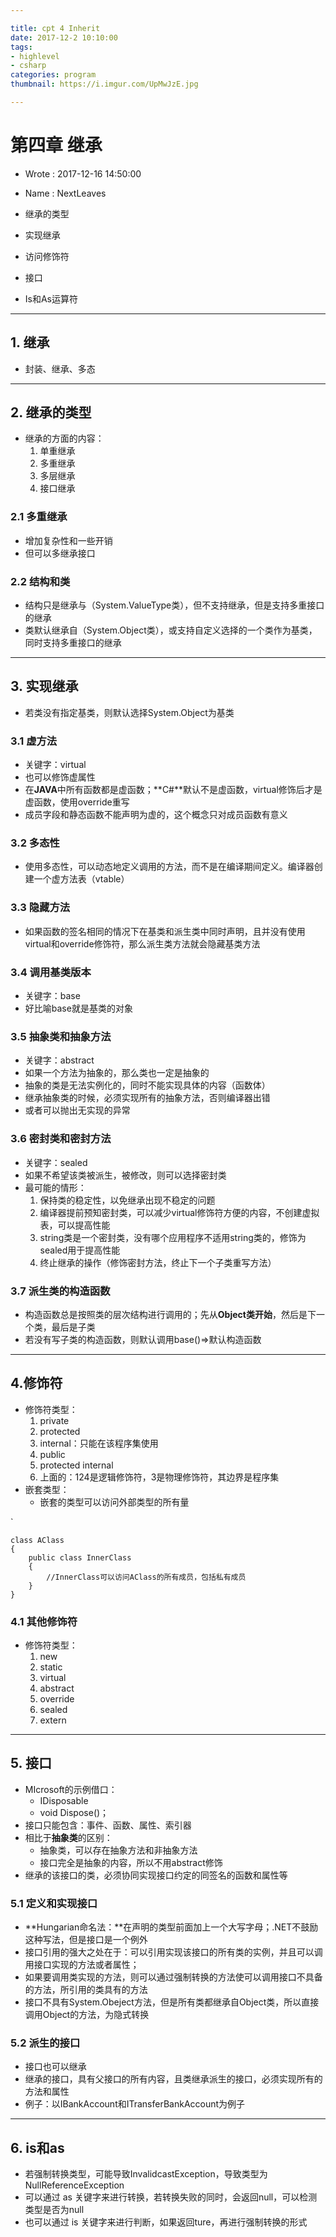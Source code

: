 ```yaml
---

title: cpt 4 Inherit
date: 2017-12-2 10:10:00
tags:
- highlevel
- csharp
categories: program
thumbnail: https://i.imgur.com/UpMwJzE.jpg

---
```


# 第四章 继承 #

* Wrote : 2017-12-16 14:50:00
* Name  : NextLeaves

* 继承的类型
* 实现继承
* 访问修饰符
* 接口
* Is和As运算符

---

## 1. 继承 ##

* 封装、继承、多态

---
## 2. 继承的类型 ##

* 继承的方面的内容：
	1. 单重继承
	2. 多重继承
	3. 多层继承
	4. 接口继承

### 2.1 多重继承 ###

* 增加复杂性和一些开销
* 但可以多继承接口

### 2.2 结构和类 ###

* 结构只是继承与（System.ValueType类），但不支持继承，但是支持多重接口的继承
* 类默认继承自（System.Object类），或支持自定义选择的一个类作为基类，同时支持多重接口的继承

---
## 3. 实现继承 ##

* 若类没有指定基类，则默认选择System.Object为基类

### 3.1 虚方法 ###

* 关键字：virtual
* 也可以修饰虚属性
* 在**JAVA**中所有函数都是虚函数；**C#**默认不是虚函数，virtual修饰后才是虚函数，使用override重写
* 成员字段和静态函数不能声明为虚的，这个概念只对成员函数有意义

### 3.2 多态性 ###

* 使用多态性，可以动态地定义调用的方法，而不是在编译期间定义。编译器创建一个虚方法表（vtable）

### 3.3 隐藏方法 ###

* 如果函数的签名相同的情况下在基类和派生类中同时声明，且并没有使用virtual和override修饰符，那么派生类方法就会隐藏基类方法

### 3.4 调用基类版本 ###

* 关键字：base
* 好比喻base就是基类的对象

### 3.5 抽象类和抽象方法 ###

* 关键字：abstract
* 如果一个方法为抽象的，那么类也一定是抽象的
* 抽象的类是无法实例化的，同时不能实现具体的内容（函数体）
* 继承抽象类的时候，必须实现所有的抽象方法，否则编译器出错
* 或者可以抛出无实现的异常

### 3.6 密封类和密封方法 ###

* 关键字：sealed
* 如果不希望该类被派生，被修改，则可以选择密封类
* 最可能的情形：
	1. 保持类的稳定性，以免继承出现不稳定的问题
	2. 编译器提前预知密封类，可以减少virtual修饰符方便的内容，不创建虚拟表，可以提高性能
	3. string类是一个密封类，没有哪个应用程序不适用string类的，修饰为sealed用于提高性能
	4. 终止继承的操作（修饰密封方法，终止下一个子类重写方法）

### 3.7 派生类的构造函数 ###

* 构造函数总是按照类的层次结构进行调用的；先从**Object类开始**，然后是下一个类，最后是子类
* 若没有写子类的构造函数，则默认调用base()=>默认构造函数

---
## 4.修饰符 ##

* 修饰符类型：
	1. private
	2. protected
	3. internal：只能在该程序集使用
	4. public
	5. protected internal
	6. 上面的：124是逻辑修饰符，3是物理修饰符，其边界是程序集
* 嵌套类型：
	* 嵌套的类型可以访问外部类型的所有量

`

	class AClass
	{
		public class InnerClass
		{
			//InnerClass可以访问AClass的所有成员，包括私有成员
		}
	}

### 4.1 其他修饰符 ###

* 修饰符类型：
	1. new
	2. static
	3. virtual
	4. abstract
	5. override
	6. sealed
	7. extern

---
## 5. 接口 ##

* MIcrosoft的示例借口：
	* IDisposable
	* void Dispose()；
* 接口只能包含：事件、函数、属性、索引器
* 相比于**抽象类**的区别：
	* 抽象类，可以存在抽象方法和非抽象方法
	* 接口完全是抽象的内容，所以不用abstract修饰
* 继承的该接口的类，必须协同实现接口约定的同签名的函数和属性等

### 5.1 定义和实现接口 ###

* **Hungarian命名法：**在声明的类型前面加上一个大写字母；.NET不鼓励这种写法，但是接口是一个例外
* 接口引用的强大之处在于：可以引用实现该接口的所有类的实例，并且可以调用接口实现的方法或者属性；
* 如果要调用类实现的方法，则可以通过强制转换的方法使可以调用接口不具备的方法，所引用的类具有的方法
* 接口不具有System.Obeject方法，但是所有类都继承自Object类，所以直接调用Object的方法，为隐式转换

### 5.2 派生的接口 ###

* 接口也可以继承
* 继承的接口，具有父接口的所有内容，且类继承派生的接口，必须实现所有的方法和属性
* 例子：以IBankAccount和ITransferBankAccount为例子

---
## 6. is和as ##

* 若强制转换类型，可能导致InvalidcastException，导致类型为NullReferenceException
* 可以通过 as 关键字来进行转换，若转换失败的同时，会返回null，可以检测类型是否为null
* 也可以通过 is 关键字来进行判断，如果返回ture，再进行强制转换的形式
